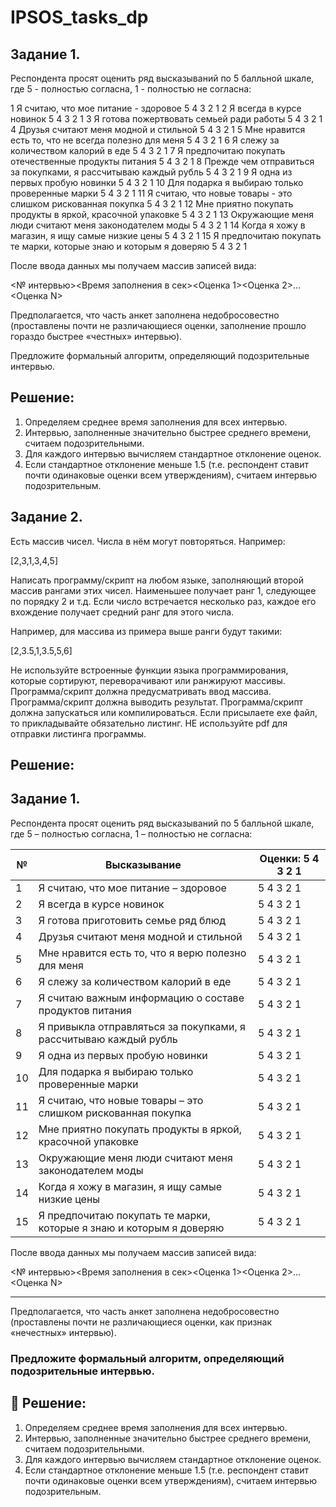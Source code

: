 # IPSOS_tasks_dp

## Задание 1.

Респондента просят оценить ряд высказываний по 5 балльной шкале, где 5 - полностью согласна, 1 - полностью не согласна:

1	Я считаю, что мое питание - здоровое	                            5	4	3	2	1
2	Я всегда в курсе новинок	                                        5	4	3	2	1
3	Я готова пожертвовать семьей ради работы	                        5	4	3	2	1
4	Друзья считают меня модной и стильной	                            5	4	3	2	1
5	Мне нравится есть то, что не всегда полезно для меня	            5	4	3	2	1
6	Я слежу за количеством калорий в еде	                            5	4	3	2	1
7	Я предпочитаю покупать отечественные продукты питания	            5	4	3	2	1
8	Прежде чем отправиться за покупками, я рассчитываю каждый рубль	    5	4	3	2	1
9	Я одна из первых пробую новинки	                                    5	4	3	2	1
10	Для подарка я выбираю только проверенные марки	                    5	4	3	2	1
11	Я считаю, что новые товары - это слишком рискованная покупка	    5	4	3	2	1
12	Мне приятно покупать продукты в яркой, красочной упаковке	        5	4	3	2	1
13	Окружающие меня люди считают меня законодателем моды	            5	4	3	2	1
14	Когда я хожу в магазин, я ищу самые низкие цены	                    5	4	3	2	1
15	Я предпочитаю покупать те марки, которые знаю и которым я доверяю	5	4	3	2	1

После ввода данных мы получаем массив записей вида:

<№ интервью><Время заполнения в сек><Оценка 1><Оценка 2>…<Оценка N>

Предполагается, что часть анкет заполнена недобросовестно (проставлены почти не различающиеся оценки, 
заполнение прошло гораздо быстрее «честных» интервью).

Предложите формальный алгоритм, определяющий подозрительные интервью.

 ## Решение:

1. Определяем среднее время заполнения для всех интервью.
2. Интервью, заполненные значительно быстрее среднего времени, считаем подозрительными.
3. Для каждого интервью вычисляем стандартное отклонение оценок.
4. Если стандартное отклонение меньше 1.5 (т.е. респондент ставит почти одинаковые оценки всем утверждениям), 
считаем интервью подозрительным.


## Задание 2.


Есть массив чисел. Числа в нём могут повторяться. Например:

[2,3,1,3,4,5]

Написать программу/скрипт на любом языке, заполняющий второй массив рангами этих чисел. 
Наименьшее получает ранг 1, следующее по порядку 2 и т.д. Если число встречается несколько раз, каждое его вхождение 
получает средний ранг для этого числа.

Например, для массива из примера выше ранги будут такими:

[2,3.5,1,3.5,5,6]


Не используйте встроенные функции языка программирования, которые сортируют, переворачивают или ранжируют массивы.
Программа/скрипт должна предусматривать ввод массива.
Программа/скрипт должна выводить результат.
Программа/скрипт должна запускаться или компилироваться.
Если присылаете exe файл, то прикладывайте обязательно листинг.
НЕ используйте pdf для отправки листинга программы.

## Решение:


## Задание 1.

Респондента просят оценить ряд высказываний по 5 балльной шкале, где 5 – полностью согласна, 1 – полностью не согласна:

| № | Высказывание                                                                 | Оценки: 5 4 3 2 1 |
|---|------------------------------------------------------------------------------|------------------|
| 1 | Я считаю, что мое питание – здоровое                                        | 5 4 3 2 1        |
| 2 | Я всегда в курсе новинок                                                    | 5 4 3 2 1        |
| 3 | Я готова приготовить семье ряд блюд                                         | 5 4 3 2 1        |
| 4 | Друзья считают меня модной и стильной                                       | 5 4 3 2 1        |
| 5 | Мне нравится есть то, что я верю полезно для меня                           | 5 4 3 2 1        |
| 6 | Я слежу за количеством калорий в еде                                        | 5 4 3 2 1        |
| 7 | Я считаю важным информацию о составе продуктов питания                      | 5 4 3 2 1        |
| 8 | Я привыкла отправляться за покупками, я рассчитываю каждый рубль           | 5 4 3 2 1        |
| 9 | Я одна из первых пробую новинки                                             | 5 4 3 2 1        |
|10 | Для подарка я выбираю только проверенные марки                             | 5 4 3 2 1        |
|11 | Я считаю, что новые товары – это слишком рискованная покупка               | 5 4 3 2 1        |
|12 | Мне приятно покупать продукты в яркой, красочной упаковке                  | 5 4 3 2 1        |
|13 | Окружающие меня люди считают меня законодателем моды                       | 5 4 3 2 1        |
|14 | Когда я хожу в магазин, я ищу самые низкие цены                            | 5 4 3 2 1        |
|15 | Я предпочитаю покупать те марки, которые я знаю и которым я доверяю       | 5 4 3 2 1        |

После ввода данных мы получаем массив записей вида:

<№ интервью><Время заполнения в сек><Оценка 1><Оценка 2>…<Оценка N>


---

Предполагается, что часть анкет заполнена недобросовестно (проставлены почти не различающиеся оценки, как признак «нечестных» интервью).

### Предложите формальный алгоритм, определяющий подозрительные интервью.

## 🔎 Решение:

1. Определяем среднее время заполнения для всех интервью.
2. Интервью, заполненные значительно быстрее среднего времени, считаем подозрительными.
3. Для каждого интервью вычисляем стандартное отклонение оценок.
4. Если стандартное отклонение меньше 1.5 (т.е. респондент ставит почти одинаковые оценки всем утверждениям), 
считаем интервью подозрительным.
